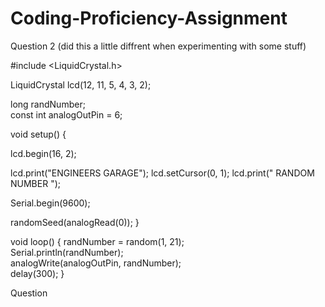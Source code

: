 # Coding-Proficiency-Assignment
Question 2 (did this a little diffrent when experimenting with some stuff)

#include <LiquidCrystal.h>

LiquidCrystal lcd(12, 11, 5, 4, 3, 2);

long randNumber;                                                            
const int analogOutPin = 6;                                                

void setup()
{
 
  lcd.begin(16, 2);

  lcd.print("ENGINEERS GARAGE");
  lcd.setCursor(0, 1);
  lcd.print("  RANDOM NUMBER ");
 
  Serial.begin(9600);

  randomSeed(analogRead(0));
}

void loop()
{
  randNumber = random(1, 21);                                             
  Serial.println(randNumber);                                               
  analogWrite(analogOutPin, randNumber);                                 
  delay(300);
}

Question 
